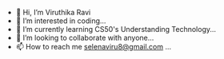 - 👋 Hi, I’m Viruthika Ravi
- 👀 I’m interested in coding...
- 🌱 I’m currently learning CS50's Understanding Technology...
- 💞️ I’m looking to collaborate with anyone...
- 📫 How to reach me selenaviru8@gmail.com ...

<!---
Viruthika01/Viruthika01 is a ✨ special ✨ repository because its `README.md` (this file) appears on your GitHub profile.
You can click the Preview link to take a look at your changes.
--->
